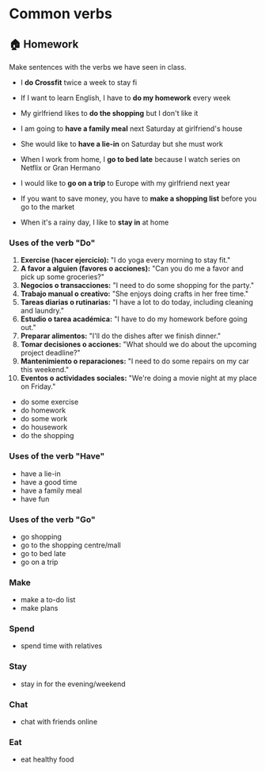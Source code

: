 # Common verbs

## 🏠 Homework

Make sentences with the verbs we have seen in class.

- I **do Crossfit** twice a week to stay fi
- If I want to learn English, I have to **do my homework**  every week
- My girlfriend likes to **do the shopping** but I don't like it 


- I am going to **have a family meal** next Saturday at girlfriend's house
- She would like to **have a lie-in** on Saturday but she must work


- When I work from home, I **go to bed late** because I watch series on Netflix or Gran Hermano
- I would like to **go on a trip** to Europe with my girlfriend next year


- If you want to save money, you have to **make a shopping list** before you go to the market


- When it's a rainy day, I like to **stay in** at home


### Uses of the verb "Do"

1. **Exercise (hacer ejercicio):** "I do yoga every morning to stay fit."
2. **A favor a alguien (favores o acciones):** "Can you do me a favor and pick up some groceries?"
3. **Negocios o transacciones:** "I need to do some shopping for the party."
4. **Trabajo manual o creativo:** "She enjoys doing crafts in her free time."
5. **Tareas diarias o rutinarias:** "I have a lot to do today, including cleaning and laundry."
6. **Estudio o tarea académica:** "I have to do my homework before going out."
7. **Preparar alimentos:** "I'll do the dishes after we finish dinner."
8. **Tomar decisiones o acciones:** "What should we do about the upcoming project deadline?"
9. **Mantenimiento o reparaciones:** "I need to do some repairs on my car this weekend."
10. **Eventos o actividades sociales:** "We're doing a movie night at my place on Friday."

- do some exercise 
- do homework 
- do some work 
- do housework 
- do the shopping 


### Uses of the verb "Have"

- have a lie-in 
- have a good time 
- have a family meal 
- have fun

### Uses of the verb "Go"

- go shopping 
- go to the shopping centre/mall 
- go to bed late 
- go on a trip 

### Make

- make a to-do list 
- make plans 

### Spend

- spend time with relatives 


### Stay

- stay in for the evening/weekend 



### Chat

- chat with friends online 


### Eat

- eat healthy food 


